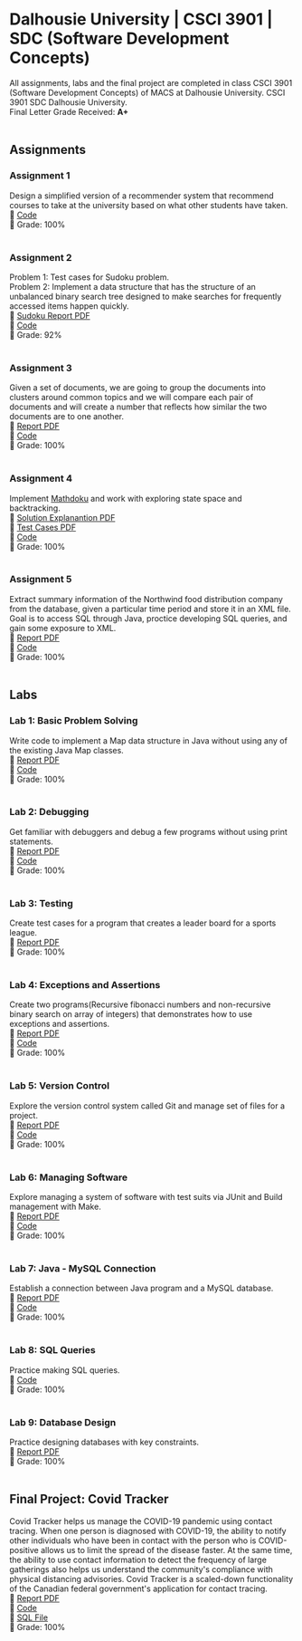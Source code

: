 # Dalhousie University | CSCI 3901 | SDC (Software Development Concepts)
All assignments, labs and the final project are completed in class CSCI 3901 (Software Development Concepts) of MACS at Dalhousie University. CSCI 3901 SDC Dalhousie University.<br/>
Final Letter Grade Received: **A+**
<br/>
<br/>
## Assignments
### Assignment 1
Design a simplified version of a recommender system that recommend courses to take at the university based on what other students have taken.<br/>
📁 [Code](https://github.com/DhrumilShah98/Dalhousie_University_CSCI3901_SDC/blob/main/Assignment_1/Assignment1)<br/>
🏫 Grade: 100%
<br/>
<br/>

### Assignment 2
Problem 1: Test cases for Sudoku problem.<br/>
Problem 2: Implement a data structure that has the structure of an unbalanced binary search tree designed to make searches for frequently accessed items happen quickly.<br/>
📄 [Sudoku Report PDF](https://github.com/DhrumilShah98/Dalhousie_University_CSCI3901_SDC/blob/main/Assignment_2/Assignment_2_Sudoku_Report.pdf)<br/>
📁 [Code](https://github.com/DhrumilShah98/Dalhousie_University_CSCI3901_SDC/blob/main/Assignment_2/Assignment2)<br/>
🏫 Grade: 92%
<br/>
<br/>

### Assignment 3
Given a set of documents, we are going to group the documents into clusters around common topics and we will compare each pair of documents and will create a number that reflects how similar the two documents are to one another.<br/>
📄 [Report PDF](https://github.com/DhrumilShah98/Dalhousie_University_CSCI3901_SDC/blob/main/Assignment_3/Assignment_3_Report.pdf)<br/>
📁 [Code](https://github.com/DhrumilShah98/Dalhousie_University_CSCI3901_SDC/blob/main/Assignment_3/Assignment3)<br/>
🏫 Grade: 100%
<br/>
<br/>

### Assignment 4
Implement [Mathdoku](http://www.mathdoku.com/) and work with exploring state space and backtracking.<br/>
📄 [Solution Explanantion PDF](https://github.com/DhrumilShah98/Dalhousie_University_CSCI3901_SDC/blob/main/Assignment_4/Assignment_4_Solution_Explanation.pdf)<br/>
📄 [Test Cases PDF](https://github.com/DhrumilShah98/Dalhousie_University_CSCI3901_SDC/blob/main/Assignment_4/Assignment_4_Test_Cases.pdf)<br/>
📁 [Code](https://github.com/DhrumilShah98/Dalhousie_University_CSCI3901_SDC/blob/main/Assignment_4/Assignment4)<br/>
🏫 Grade: 100%
<br/>
<br/>

### Assignment 5
Extract summary information of the Northwind food distribution company from the database, given a particular time period and store it in an XML file. Goal is to access SQL through Java, proctice developing SQL queries, and gain some exposure to XML.<br/>
📄 [Report PDF](https://github.com/DhrumilShah98/Dalhousie_University_CSCI3901_SDC/blob/main/Assignment_5/Assignment_5_Report.pdf)<br/>
📁 [Code](https://github.com/DhrumilShah98/Dalhousie_University_CSCI3901_SDC/blob/main/Assignment_5/Assignment5)<br/>
🏫 Grade: 100%
<br/>
<br/>

## Labs
### Lab 1: Basic Problem Solving
Write code to implement a Map data structure in Java without using any of the existing Java Map classes.<br/>
📄 [Report PDF](https://github.com/DhrumilShah98/Dalhousie_University_CSCI3901_SDC/blob/main/Lab_1/Lab_1_Basic_Problem_Solving.pdf)<br/>
📁 [Code](https://github.com/DhrumilShah98/Dalhousie_University_CSCI3901_SDC/blob/main/Lab_1/Lab1Map)<br/>
🏫 Grade: 100%
<br/>
<br/>

### Lab 2: Debugging
Get familiar with debuggers and debug a few programs without using print statements.<br/>
📄 [Report PDF](https://github.com/DhrumilShah98/Dalhousie_University_CSCI3901_SDC/blob/main/Lab_2/Lab_2_Debugging.pdf)<br/>
📁 [Code](https://github.com/DhrumilShah98/Dalhousie_University_CSCI3901_SDC/blob/main/Lab_2/Lab2Debugging)<br/>
🏫 Grade: 100%
<br/>
<br/>

### Lab 3: Testing
Create test cases for a program that creates a leader board for a sports league.<br/>
📄 [Report PDF](https://github.com/DhrumilShah98/Dalhousie_University_CSCI3901_SDC/blob/main/Lab_3/Lab_3_Testing.pdf)<br/>
🏫 Grade: 100%
<br/>
<br/>

### Lab 4: Exceptions and Assertions
Create two programs(Recursive fibonacci numbers and non-recursive binary search on array of integers) that demonstrates how to use exceptions and assertions.</br>
📄 [Report PDF](https://github.com/DhrumilShah98/Dalhousie_University_CSCI3901_SDC/blob/main/Lab_4/Lab_4_Exceptions_And_Assertions.pdf)<br/>
📁 [Code](https://github.com/DhrumilShah98/Dalhousie_University_CSCI3901_SDC/blob/main/Lab_4/ExceptionsAndAssertions)<br/>
🏫 Grade: 100%
<br/>
<br/>

### Lab 5: Version Control
Explore the version control system called Git and manage set of files for a project.<br/>
📄 [Report PDF](https://github.com/DhrumilShah98/Dalhousie_University_CSCI3901_SDC/blob/main/Lab_5/Lab_5_Version_Control.pdf)<br/>
📁 [Code](https://github.com/DhrumilShah98/Dalhousie_University_CSCI3901_SDC/blob/main/Lab_5/HfxDonairExpress)<br/>
🏫 Grade: 100%
<br/>
<br/>

### Lab 6: Managing Software
Explore managing a system of software with test suits via JUnit and Build management with Make.</br>
📄 [Report PDF](https://github.com/DhrumilShah98/Dalhousie_University_CSCI3901_SDC/blob/main/Lab_6/Lab_6_Managing_Software.pdf)<br/>
📁 [Code](https://github.com/DhrumilShah98/Dalhousie_University_CSCI3901_SDC/blob/main/Lab_6/Makefile%20and%20UnitTests)<br/>
🏫 Grade: 100%
<br/>
<br/>

### Lab 7: Java - MySQL Connection
Establish a connection between Java program and a MySQL database.<br/>
📄 [Report PDF](https://github.com/DhrumilShah98/Dalhousie_University_CSCI3901_SDC/blob/main/Lab_7/Lab_7_Java_MySQL_Connection.pdf)<br/>
📁 [Code](https://github.com/DhrumilShah98/Dalhousie_University_CSCI3901_SDC/blob/main/Lab_7/Lab7JavaMySQLConnection)<br/>
🏫 Grade: 100%
<br/>
<br/>

### Lab 8: SQL Queries
Practice making SQL queries.<br/>
📁 [Code](https://github.com/DhrumilShah98/Dalhousie_University_CSCI3901_SDC/blob/main/Lab_8/solutions.sql)<br/>
🏫 Grade: 100%
<br/>
<br/>

### Lab 9: Database Design
Practice designing databases with key constraints.</br>
📄 [Report PDF](https://github.com/DhrumilShah98/Dalhousie_University_CSCI3901_SDC/blob/main/Lab_9/Lab_9_Database_Design.pdf)<br/>
🏫 Grade: 100%
<br/>
<br/>

## Final Project: Covid Tracker
Covid Tracker helps us manage the COVID-19 pandemic using contact tracing. When one person is diagnosed with COVID-19, the ability to notify other individuals who have been in contact with the person who is COVID-positive allows us to limit the spread of the disease faster. At the same time, the ability to use contact information to detect the frequency of large gatherings also helps us understand the community's compliance with physical distancing advisories. Covid Tracker is a scaled-down functionality of the Canadian federal government's application for contact tracing.</br>
📄 [Report PDF](https://github.com/DhrumilShah98/Dalhousie_University_CSCI3901_SDC/blob/main/Final_Project/Final_Project_Report.pdf)<br/>
📁 [Code](https://github.com/DhrumilShah98/Dalhousie_University_CSCI3901_SDC/blob/main/Final_Project/FinalProject)<br/>
📁 [SQL File](https://github.com/DhrumilShah98/Dalhousie_University_CSCI3901_SDC/blob/main/Final_Project/covid_tracker.sql)<br/>
🏫 Grade: 100%
<br/>